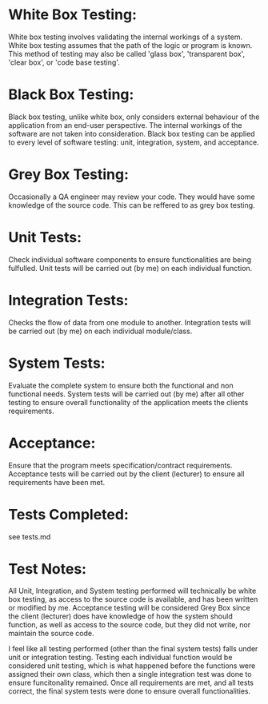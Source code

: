 # White Box Testing: 
White box testing involves validating the internal workings of a system. White box testing assumes that the path of the logic or program is known. This method of testing may also be called 'glass box', 'transparent box', 'clear box', or 'code base testing'. 

# Black Box Testing: 
Black box testing, unlike white box, only considers external behaviour of the application from an end-user perspective. The internal workings of the software are not taken into consideration. Black box testing can be applied to every level of software testing: unit, integration, system, and acceptance. 

# Grey Box Testing: 
Occasionally a QA engineer may review your code. They would have some knowledge of the source code. This can be reffered to as grey box testing. 


# Unit Tests: 
Check individual software components to ensure functionalities are being fulfulled. 
Unit tests will be carried out (by me) on each individual function.

# Integration Tests: 
Checks the flow of data from one module to another. 
Integration tests will be carried out (by me) on each individual module/class.

# System Tests: 
Evaluate the complete system to ensure both the functional and non functional needs.
System tests will be carried out (by me) after all other testing to ensure overall functionality of the application meets the clients requirements. 

# Acceptance: 
Ensure that the program meets specification/contract requirements. 
Acceptance tests will be carried out by the client (lecturer) to ensure all requirements have been met.

# Tests Completed: 
see tests.md


# Test Notes: 
All Unit, Integration, and System testing performed will technically be white box testing, as access to the source code is available, and has been written or modified by me. Acceptance testing will be considered Grey Box since the client (lecturer) does have knowledge of how the system should function, as well as access to the source code, but they did not write, nor maintain the source code. 

I feel like all testing performed (other than the final system tests) falls under unit or integration testing. Testing each individual function would be considered unit testing, which is what happened before the functions were assigned their own class, which then a single integration test was done to ensure funcitonality remained. Once all requirements are met, and all tests correct, the final system tests were done to ensure overall functionalities. 